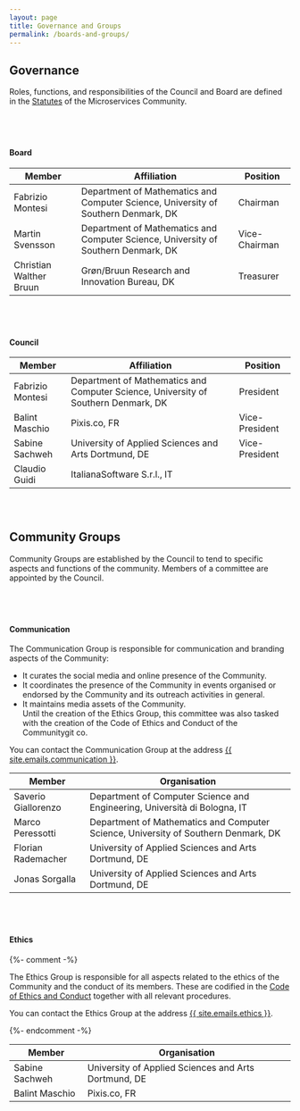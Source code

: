 ```yaml
---
layout: page
title: Governance and Groups
permalink: /boards-and-groups/
---
```

<style>
  .ptb { margin-bottom:75px; }
</style>

<section>
<div class="container">
<div class="section-title" markdown="1">
<h2>Governance</h2>
</div>
<p class="ptb">Roles, functions, and responsibilities of the Council and Board are defined in the <a href="/statutes/">Statutes</a> of the Microservices Community.</p>

<h4 id="Board">Board</h4>
<table class="table text-left ptb">
  <thead>
    <tr>
      <th scope="col">Member</th>
      <th scope="col">Affiliation</th>
      <th scope="col">Position</th>
    </tr>
  </thead>
  <tbody>
    <tr>
      <td>Fabrizio Montesi</td>
      <td>Department of Mathematics and Computer Science, University of Southern Denmark, DK</td>
      <td>Chairman</td>
    </tr>
    <tr>
      <td>Martin Svensson</td>
      <td>Department of Mathematics and Computer Science, University of Southern Denmark, DK</td>
      <td>Vice-Chairman</td>
    </tr>
    <tr>
      <td>Christian Walther Bruun</td>
      <td>Grøn/Bruun Research and Innovation Bureau, DK</td>
      <td>Treasurer</td>
    </tr>
  </tbody>
</table>


<h4 id="Council">Council</h4>
<table class="table text-left ptb">
  <thead>
    <tr>
      <th scope="col">Member</th>
      <th scope="col">Affiliation</th>
      <th scope="col">Position</th>
    </tr>
  </thead>
  <tbody>
    <tr>
      <td>Fabrizio Montesi</td>
      <td>Department of Mathematics and Computer Science, University of Southern Denmark, DK</td>
      <td>President</td>
    </tr>
    <tr>
      <td>Balint Maschio</td>
      <td>Pixis.co, FR</td>
      <td>Vice-President</td>
    </tr>
    <tr>
      <td>Sabine Sachweh</td>
      <td>University of Applied Sciences and Arts Dortmund, DE</td>
      <td>Vice-President</td>
    </tr>
    <tr>
      <td>Claudio Guidi</td>
      <td>ItalianaSoftware S.r.l., IT</td>
      <td></td>
    </tr>
  </tbody>
</table>

</div>
</section>

<section>
<div class="container">
<div class="section-title" markdown="1">
<h2>Community Groups</h2>
</div>
<p class="ptb">Community Groups are established by the Council to tend to specific aspects and functions of the community. Members of a committee are appointed by the Council.</p>

<h4 id="Communication-Committee">Communication</h4>

<p>
The Communication Group is responsible for communication and branding aspects of the Community:
<ul>
<li>It curates the social media and online presence of the Community.</li>
<li>It coordinates the presence of the Community in events organised or endorsed by the Community and its outreach activities in general.</li>
<li>It maintains media assets of the Community.</li>
Until the creation of the Ethics Group, this committee was also tasked with the creation of the Code of Ethics and Conduct of the Communitygit co. 
</ul>
</p>

<p>
You can contact the Communication Group at the address <a href="mailto:{{ site.emails.communication }}?subject=Inquiry to the Communication Group of the Microservices Community">{{ site.emails.communication }}</a>.
</p>

<table class="table text-left ptb">
  <thead>
    <tr>
      <th scope="col">Member</th>
      <th scope="col">Organisation</th>
    </tr>
  </thead>
  <tbody>
    <tr>
      <td>Saverio Giallorenzo</td>
      <td>Department of Computer Science and Engineering, Università di Bologna, IT</td>
    </tr>
    <tr>
      <td>Marco Peressotti</td>
      <td>Department of Mathematics and Computer Science, University of Southern Denmark, DK</td>
    </tr>
    <tr>
      <td>Florian Rademacher</td>
      <td>University of Applied Sciences and Arts Dortmund, DE</td>
    </tr>
    <tr>
      <td>Jonas Sorgalla</td>
      <td>University of Applied Sciences and Arts Dortmund, DE</td>
    </tr>
  </tbody>
</table>

<h4 id="Ethics-Committee">Ethics</h4>
{%- comment -%}
<p>
The Ethics Group is responsible for all aspects related to the ethics of the Community and the conduct of its members.
These are codified in the <a href="/coc/">Code of Ethics and Conduct</a> together with all relevant procedures.
</p>

<p>
You can contact the Ethics Group at the address <a href="mailto:{{ site.emails.ethics }}?subject=Inquiry to the Ethics Group of the Microservices Community">{{ site.emails.ethics }}</a>.
</p>
{%- endcomment -%}

<table class="table text-left ptb">
  <thead>
    <tr>
      <th scope="col">Member</th>
      <th scope="col">Organisation</th>
    </tr>
  </thead>
  <tbody>
    <tr>
      <td>Sabine Sachweh</td>
      <td>University of Applied Sciences and Arts Dortmund, DE</td>
    </tr>
    <tr>
      <td>Balint Maschio</td>
      <td>Pixis.co, FR</td>
    </tr>
  </tbody>
</table>

</div>
</section>
